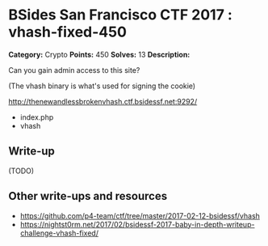 # BSides San Francisco CTF 2017 : vhash-fixed-450

**Category:** Crypto
**Points:** 450
**Solves:** 13
**Description:**

Can you gain admin access to this site?

(The vhash binary is what's used for signing the cookie)

<http://thenewandlessbrokenvhash.ctf.bsidessf.net:9292/>

* index.php
* vhash

## Write-up

(TODO)

## Other write-ups and resources

* https://github.com/p4-team/ctf/tree/master/2017-02-12-bsidessf/vhash
* https://nightst0rm.net/2017/02/bsidessf-2017-baby-in-depth-writeup-challenge-vhash-fixed/
